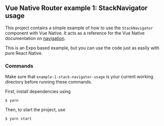 ## Vue Native Router example 1: StackNavigator usage

This project contains a simple example of how to use the `StackNavigator` component with Vue Native. It acts as a reference for the Vue Native documentation on [navigation](https://vue-native.io/docs/vue-native-router.html).

This is an Expo based example, but you can use the code just as easily with pure React Native.

### Commands

Make sure that `example-1-stack-navigator-usage` is your current working directory before running these commands.

First, install dependencies using
```
$ yarn
```

Then, to start the project, use
```
$ yarn start
```
